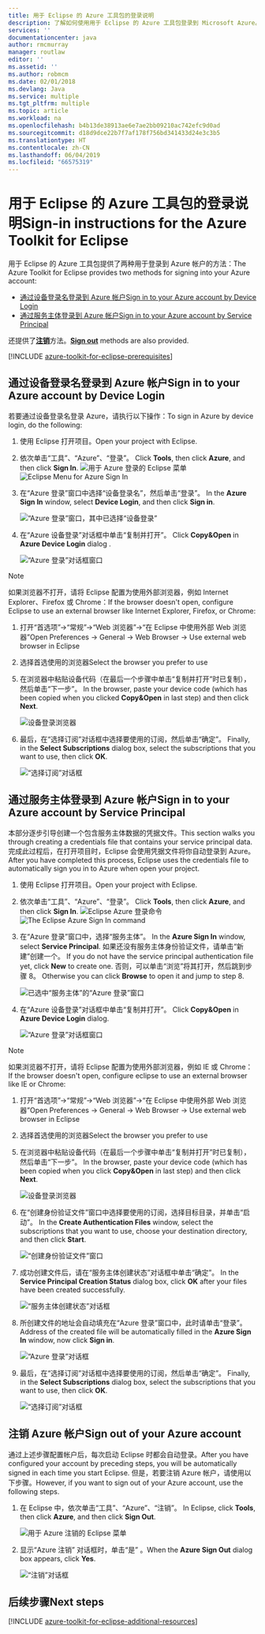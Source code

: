 ```yaml
---
title: 用于 Eclipse 的 Azure 工具包的登录说明
description: 了解如何使用用于 Eclipse 的 Azure 工具包登录到 Microsoft Azure。
services: ''
documentationcenter: java
author: rmcmurray
manager: routlaw
editor: ''
ms.assetid: ''
ms.author: robmcm
ms.date: 02/01/2018
ms.devlang: Java
ms.service: multiple
ms.tgt_pltfrm: multiple
ms.topic: article
ms.workload: na
ms.openlocfilehash: b4b13de38913ae6e7ae2bb09210ac742efc9d0ad
ms.sourcegitcommit: d18d9dce22b7f7af178f756bd341433d24e3c3b5
ms.translationtype: HT
ms.contentlocale: zh-CN
ms.lasthandoff: 06/04/2019
ms.locfileid: "66575319"
---
```

# <a name="sign-in-instructions-for-the-azure-toolkit-for-eclipse"></a><span data-ttu-id="9e75f-103">用于 Eclipse 的 Azure 工具包的登录说明</span><span class="sxs-lookup"><span data-stu-id="9e75f-103">Sign-in instructions for the Azure Toolkit for Eclipse</span></span>

<span data-ttu-id="9e75f-104">用于 Eclipse 的 Azure 工具包提供了两种用于登录到 Azure 帐户的方法：</span><span class="sxs-lookup"><span data-stu-id="9e75f-104">The Azure Toolkit for Eclipse provides two methods for signing into your Azure account:</span></span>

  - [<span data-ttu-id="9e75f-105">通过设备登录名登录到 Azure 帐户</span><span class="sxs-lookup"><span data-stu-id="9e75f-105">Sign in to your Azure account by Device Login</span></span>](#sign-in-to-your-azure-account-by-device-login)
  - [<span data-ttu-id="9e75f-106">通过服务主体登录到 Azure 帐户</span><span class="sxs-lookup"><span data-stu-id="9e75f-106">Sign in to your Azure account by Service Principal</span></span>](#sign-in-to-your-azure-account-by-service-principal)

<span data-ttu-id="9e75f-107">还提供了[**注销**](#sign-out-of-your-azure-account)方法。</span><span class="sxs-lookup"><span data-stu-id="9e75f-107">[**Sign out**](#sign-out-of-your-azure-account) methods are also provided.</span></span>

[!INCLUDE [azure-toolkit-for-eclipse-prerequisites](../includes/azure-toolkit-for-eclipse-prerequisites.md)]

## <a name="sign-in-to-your-azure-account-by-device-login"></a><span data-ttu-id="9e75f-108">通过设备登录名登录到 Azure 帐户</span><span class="sxs-lookup"><span data-stu-id="9e75f-108">Sign in to your Azure account by Device Login</span></span>

<span data-ttu-id="9e75f-109">若要通过设备登录名登录 Azure，请执行以下操作：</span><span class="sxs-lookup"><span data-stu-id="9e75f-109">To sign in Azure by device login, do the following:</span></span>

1. <span data-ttu-id="9e75f-110">使用 Eclipse 打开项目。</span><span class="sxs-lookup"><span data-stu-id="9e75f-110">Open your project with Eclipse.</span></span>

2. <span data-ttu-id="9e75f-111">依次单击“工具”、“Azure”、“登录”。   </span><span class="sxs-lookup"><span data-stu-id="9e75f-111">Click **Tools**, then click **Azure**, and then click **Sign In**.</span></span>
   <span data-ttu-id="9e75f-112">![用于 Azure 登录的 Eclipse 菜单][I01]</span><span class="sxs-lookup"><span data-stu-id="9e75f-112">![Eclipse Menu for Azure Sign In][I01]</span></span>

3. <span data-ttu-id="9e75f-113">在“Azure 登录”窗口中选择“设备登录名”，然后单击“登录”。   </span><span class="sxs-lookup"><span data-stu-id="9e75f-113">In the **Azure Sign In** window, select **Device Login**, and then click **Sign in**.</span></span>

   ![“Azure 登录”窗口，其中已选择“设备登录”][I02]

4. <span data-ttu-id="9e75f-115">在“Azure 设备登录”对话框中单击“复制并打开”。  </span><span class="sxs-lookup"><span data-stu-id="9e75f-115">Click **Copy&Open** in **Azure Device Login** dialog .</span></span>

   ![“Azure 登录”对话框窗口][I03]

> [!NOTE]
>
> <span data-ttu-id="9e75f-117">如果浏览器不打开，请将 Eclipse 配置为使用外部浏览器，例如 Internet Explorer、Firefox 或 Chrome：</span><span class="sxs-lookup"><span data-stu-id="9e75f-117">If the browser doesn't open, configure Eclipse to use an external browser like Internet Explorer, Firefox, or Chrome:</span></span>
>
> 1. <span data-ttu-id="9e75f-118">打开“首选项”->“常规”->“Web 浏览器”->“在 Eclipse 中使用外部 Web 浏览器”</span><span class="sxs-lookup"><span data-stu-id="9e75f-118">Open Preferences -> General -> Web Browser -> Use external web browser in Eclipse</span></span>
>
> 2. <span data-ttu-id="9e75f-119">选择首选使用的浏览器</span><span class="sxs-lookup"><span data-stu-id="9e75f-119">Select the browser you prefer to use</span></span>
>

5. <span data-ttu-id="9e75f-120">在浏览器中粘贴设备代码（在最后一个步骤中单击“复制并打开”时已复制），然后单击“下一步”。  </span><span class="sxs-lookup"><span data-stu-id="9e75f-120">In the browser, paste your device code (which has been copied when you clicked **Copy&Open** in last step) and then click **Next**.</span></span>

   ![设备登录浏览器][I04]

6. <span data-ttu-id="9e75f-122">最后，在“选择订阅”对话框中选择要使用的订阅，然后单击“确定”。  </span><span class="sxs-lookup"><span data-stu-id="9e75f-122">Finally, in the **Select Subscriptions** dialog box, select the subscriptions that you want to use, then click **OK**.</span></span>

   ![“选择订阅”对话框][I05]

## <a name="sign-in-to-your-azure-account-by-service-principal"></a><span data-ttu-id="9e75f-124">通过服务主体登录到 Azure 帐户</span><span class="sxs-lookup"><span data-stu-id="9e75f-124">Sign in to your Azure account by Service Principal</span></span>

<span data-ttu-id="9e75f-125">本部分逐步引导创建一个包含服务主体数据的凭据文件。</span><span class="sxs-lookup"><span data-stu-id="9e75f-125">This section walks you through creating a credentials file that contains your service principal data.</span></span> <span data-ttu-id="9e75f-126">完成此过程后，在打开项目时，Eclipse 会使用凭据文件将你自动登录到 Azure。</span><span class="sxs-lookup"><span data-stu-id="9e75f-126">After you have completed this process, Eclipse uses the credentials file to automatically sign you in to Azure when open your project.</span></span>

1. <span data-ttu-id="9e75f-127">使用 Eclipse 打开项目。</span><span class="sxs-lookup"><span data-stu-id="9e75f-127">Open your project with Eclipse.</span></span>

2. <span data-ttu-id="9e75f-128">依次单击“工具”、“Azure”、“登录”。   </span><span class="sxs-lookup"><span data-stu-id="9e75f-128">Click **Tools**, then click **Azure**, and then click **Sign In**.</span></span>
   <span data-ttu-id="9e75f-129">![Eclipse Azure 登录命令][A01]</span><span class="sxs-lookup"><span data-stu-id="9e75f-129">![The Eclipse Azure Sign In command][A01]</span></span>

3. <span data-ttu-id="9e75f-130">在“Azure 登录”窗口中，选择“服务主体”。  </span><span class="sxs-lookup"><span data-stu-id="9e75f-130">In the **Azure Sign In** window, select **Service Principal**.</span></span> <span data-ttu-id="9e75f-131">如果还没有服务主体身份验证文件，请单击“新建”创建一个。 </span><span class="sxs-lookup"><span data-stu-id="9e75f-131">If you do not have the service principal authentication file yet, click **New** to create one.</span></span> <span data-ttu-id="9e75f-132">否则，可以单击“浏览”将其打开，然后跳到步骤 8。 </span><span class="sxs-lookup"><span data-stu-id="9e75f-132">Otherwise you can click **Browse** to open it and jump to step 8.</span></span>

   ![已选中“服务主体”的“Azure 登录”窗口][A02]

4. <span data-ttu-id="9e75f-134">在“Azure 设备登录”对话框中单击“复制并打开”。  </span><span class="sxs-lookup"><span data-stu-id="9e75f-134">Click **Copy&Open** in **Azure Device Login** dialog.</span></span>

   ![“Azure 登录”对话框窗口][A08]

> [!NOTE]
>
> <span data-ttu-id="9e75f-136">如果浏览器不打开，请将 Eclipse 配置为使用外部浏览器，例如 IE 或 Chrome：</span><span class="sxs-lookup"><span data-stu-id="9e75f-136">If the browser doesn't open, configure eclipse to use an external browser like IE or Chrome:</span></span>
>
> 1. <span data-ttu-id="9e75f-137">打开“首选项”->“常规”->“Web 浏览器”->“在 Eclipse 中使用外部 Web 浏览器”</span><span class="sxs-lookup"><span data-stu-id="9e75f-137">Open Preferences -> General -> Web Browser -> Use external web browser in Eclipse</span></span>
>
> 2. <span data-ttu-id="9e75f-138">选择首选使用的浏览器</span><span class="sxs-lookup"><span data-stu-id="9e75f-138">Select the browser you prefer to use</span></span>
>

5. <span data-ttu-id="9e75f-139">在浏览器中粘贴设备代码（在最后一个步骤中单击“复制并打开”时已复制），然后单击“下一步”。  </span><span class="sxs-lookup"><span data-stu-id="9e75f-139">In the browser, paste your device code (which has been copied when you click **Copy&Open** in last step) and then click **Next**.</span></span>

   ![设备登录浏览器][A03]

6. <span data-ttu-id="9e75f-141">在“创建身份验证文件”窗口中选择要使用的订阅，选择目标目录，并单击“启动”。  </span><span class="sxs-lookup"><span data-stu-id="9e75f-141">In the **Create Authentication Files** window, select the subscriptions that you want to use, choose your destination directory, and then click **Start**.</span></span>

   ![“创建身份验证文件”窗口][A04]

7. <span data-ttu-id="9e75f-143">成功创建文件后，请在“服务主体创建状态”对话框中单击“确定”。  </span><span class="sxs-lookup"><span data-stu-id="9e75f-143">In the **Service Principal Creation Status** dialog box, click **OK** after your files have been created successfully.</span></span>

   ![“服务主体创建状态”对话框][A05]

8. <span data-ttu-id="9e75f-145">所创建文件的地址会自动填充在“Azure 登录”窗口中，此时请单击“登录”。  </span><span class="sxs-lookup"><span data-stu-id="9e75f-145">Address of the created file will be automatically filled in the **Azure Sign In** window, now click **Sign in**.</span></span>

   ![“Azure 登录”对话框][A06]

9. <span data-ttu-id="9e75f-147">最后，在“选择订阅”对话框中选择要使用的订阅，然后单击“确定”。  </span><span class="sxs-lookup"><span data-stu-id="9e75f-147">Finally, in the **Select Subscriptions** dialog box, select the subscriptions that you want to use, then click **OK**.</span></span>

   ![“选择订阅”对话框][A07]

## <a name="sign-out-of-your-azure-account"></a><span data-ttu-id="9e75f-149">注销 Azure 帐户</span><span class="sxs-lookup"><span data-stu-id="9e75f-149">Sign out of your Azure account</span></span>

<span data-ttu-id="9e75f-150">通过上述步骤配置帐户后，每次启动 Eclipse 时都会自动登录。</span><span class="sxs-lookup"><span data-stu-id="9e75f-150">After you have configured your account by preceding steps, you will be automatically signed in each time you start Eclipse.</span></span> <span data-ttu-id="9e75f-151">但是，若要注销 Azure 帐户，请使用以下步骤。</span><span class="sxs-lookup"><span data-stu-id="9e75f-151">However, if you want to sign out of your Azure account, use the following steps.</span></span>

1. <span data-ttu-id="9e75f-152">在 Eclipse 中，依次单击“工具”、“Azure”、“注销”。   </span><span class="sxs-lookup"><span data-stu-id="9e75f-152">In Eclipse, click **Tools**, then click **Azure**, and then click **Sign Out**.</span></span>

   ![用于 Azure 注销的 Eclipse 菜单][L01]

2. <span data-ttu-id="9e75f-154">显示“Azure 注销”  对话框时，单击“是”  。</span><span class="sxs-lookup"><span data-stu-id="9e75f-154">When the **Azure Sign Out** dialog box appears, click **Yes**.</span></span>

   ![“注销”对话框][L02]

## <a name="next-steps"></a><span data-ttu-id="9e75f-156">后续步骤</span><span class="sxs-lookup"><span data-stu-id="9e75f-156">Next steps</span></span>

[!INCLUDE [azure-toolkit-for-eclipse-additional-resources](../includes/azure-toolkit-for-eclipse-additional-resources.md)]

<!-- URL List -->


<!-- IMG List -->

[I01]: media/azure-toolkit-for-eclipse-sign-in-instructions/I01.png
[I02]: media/azure-toolkit-for-eclipse-sign-in-instructions/I02.png
[I03]: media/azure-toolkit-for-eclipse-sign-in-instructions/I03.png
[I04]: media/azure-toolkit-for-eclipse-sign-in-instructions/I04.png
[I05]: media/azure-toolkit-for-eclipse-sign-in-instructions/I05.png

[A01]: media/azure-toolkit-for-eclipse-sign-in-instructions/A01.png
[A02]: media/azure-toolkit-for-eclipse-sign-in-instructions/A02.png
[A03]: media/azure-toolkit-for-eclipse-sign-in-instructions/A03.png
[A04]: media/azure-toolkit-for-eclipse-sign-in-instructions/A04.png
[A05]: media/azure-toolkit-for-eclipse-sign-in-instructions/A05.png
[A06]: media/azure-toolkit-for-eclipse-sign-in-instructions/A06.png
[A07]: media/azure-toolkit-for-eclipse-sign-in-instructions/A07.png
[A08]: media/azure-toolkit-for-eclipse-sign-in-instructions/A08.png

[L01]: media/azure-toolkit-for-eclipse-sign-in-instructions/L01.png
[L02]: media/azure-toolkit-for-eclipse-sign-in-instructions/L02.png
[L03]: media/azure-toolkit-for-eclipse-sign-in-instructions/L03.png
